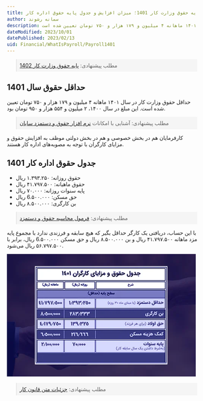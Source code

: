 ```yaml
---
title: پایه حقوق وزارت کار 1401؛ میزان افزایش و جدول پایه حقوق اداره کار
author: سمانه رشوند  
description: حداقل پایه حقوق وزارت کار در سال ۱۴۰۱ ماهانه ۴ میلیون و ۱۷۹ هزار و ۷۵۰ تومان تعیین شده است. 
dateModified: 2023/10/01
datePublished: 2023/02/13 
uid: Financial/WhatIsPayroll/Payroll1401
---
```


<blockquote style="background-color:#f5f5f5; padding:0.5rem">
مطلب پیشنهادی: <a href="https://www.hooshkar.com/Wiki/Payroll/Payroll1402" target="_blank">پایه حقوق وزارت کار 1402
</a>
</blockquote>

## حداقل حقوق سال 1401
حداقل حقوق وزارت کار در سال ۱۴۰۱ ماهانه ۴ میلیون و ۱۷۹ هزار و ۷۵۰ تومان تعیین شده است. این مبلغ در سال ۱۴۰۰، ۲ میلیون و ۵۵۴ هزار و ۹۵۰ تومان بود. 

<blockquote style="background-color:#f5f5f5; padding:0.5rem">
مطلب پیشنهادی: آشنایی با امکانات <a href="https://www.hooshkar.com/Software/Sayan/Module/Payroll" target="_blank">نرم افزار حقوق و دستمزد سایان
</a>
</blockquote>

کارفرمایان هم در بخش خصوصی و هم در بخش دولتی موظف به افزایش حقوق و مزایای کارگران با توجه به مصوبه‌های اداره کار هستند.

## جدول حقوق اداره کار 1401
*   حقوق روزانه: ۱.۳۹۳.۲۵۰ ریال
*   حقوق ماهیانه: ۴۱.۷۹۷.۵۰۰ ریال
*   پایه سنوات روزانه: ۷۰.۰۰۰ ریال
*   حق مسکن: 6.۵۰۰.۰۰۰ ریال
*   بن کارگری: ۸.۵۰۰.۰۰۰ ریال

<blockquote style="background-color:#f5f5f5; padding:0.5rem">
مطلب پیشنهادی: <a href="https://www.hooshkar.com/Wiki/Payroll/PayrollFormula" target="_blank">فرمول محاسبه حقوق و دستمزد
</a></blockquote>

با این حساب، دریافتی یک کارگر حداقل بگیر که هیچ سابقه و فرزندی ندارد با مجموع پایه مزد ماهانه‌ ۴۱.۷۹۷.۵۰۰ ریال و بن ۸.۵۰۰.۰۰۰ ریال و حق مسکن 6.۵۰۰.۰۰۰ ریال، برابر با ۵۶.۷۹۷.۵۰۰ ریال می‌شود.

![حقوق و دستمزد](./Images/Payroll1401.webp)

<blockquote style="background-color:#f5f5f5; padding:0.5rem">
مطلب پیشنهادی: <a href="https://rc.majlis.ir/fa/law/show/99612" target="_blank">جزئیات متن قانون کار
</a></blockquote>




